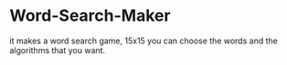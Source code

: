 # Word-Search-Maker
it makes a word search game,  15x15 you can choose the words and the algorithms that you want.
